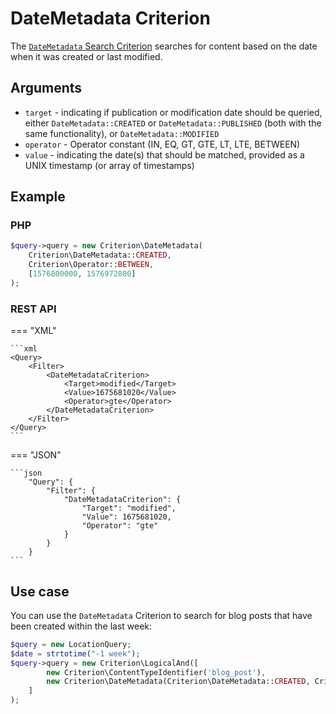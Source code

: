 # DateMetadata Criterion

The [`DateMetadata` Search Criterion](https://github.com/ibexa/core/blob/main/src/contracts/Repository/Values/Content/Query/Criterion/DateMetadata.php)
searches for content based on the date when it was created or last modified.

## Arguments

- `target` - indicating if publication or modification date should be queried, either `DateMetadata::CREATED` or `DateMetadata::PUBLISHED` (both with the same functionality), or `DateMetadata::MODIFIED`
- `operator` - Operator constant (IN, EQ, GT, GTE, LT, LTE, BETWEEN)
- `value` - indicating the date(s) that should be matched, provided as a UNIX timestamp (or array of timestamps)

## Example

### PHP

``` php
$query->query = new Criterion\DateMetadata(
    Criterion\DateMetadata::CREATED,
    Criterion\Operator::BETWEEN,
    [1576800000, 1576972800]
);
```

### REST API

=== "XML"

    ```xml
    <Query>
        <Filter>
            <DateMetadataCriterion>
                <Target>modified</Target>
                <Value>1675681020</Value>
                <Operator>gte</Operator>
            </DateMetadataCriterion>
        </Filter>
    </Query>
    ```

=== "JSON"

    ```json
        "Query": {
            "Filter": {
                "DateMetadataCriterion": {
                    "Target": "modified",
                    "Value": 1675681020,
                    "Operator": "gte"
                }
            }
        }
    ```


## Use case

You can use the `DateMetadata` Criterion to search for blog posts that have been created within the last week:

``` php hl_lines="5"
$query = new LocationQuery;
$date = strtotime("-1 week");
$query->query = new Criterion\LogicalAnd([
        new Criterion\ContentTypeIdentifier('blog_post'),
        new Criterion\DateMetadata(Criterion\DateMetadata::CREATED, Criterion\Operator::GTE, $date),
    ]
);
```
